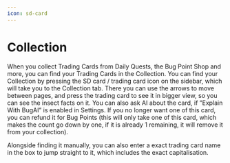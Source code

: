 ```yaml
---
icon: sd-card
---
```


# Collection

When you collect Trading Cards from Daily Quests, the Bug Point Shop and more, you can find your Trading Cards in the Collection. You can find your Collection by pressing the SD card / trading card icon on the sidebar, which will take you to the Collection tab. There you can use the arrows to move between pages, and press the trading card to see it in bigger view, so you can see the insect facts on it. You can also ask AI about the card, if ”Explain With BugAI” is enabled in Settings. If you no longer want one of this card, you can refund it for Bug Points (this will only take one of this card, which makes the count go down by one, if it is already 1 remaining, it will remove it from your collection).

Alongside finding it manually, you can also enter a exact trading card name in the box to jump straight to it, which includes the exact capitalisation.
